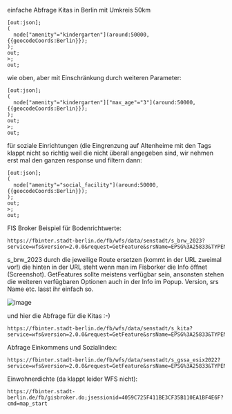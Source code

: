 einfache Abfrage Kitas in Berlin mit Umkreis 50km
```
[out:json];
(
  node["amenity"="kindergarten"](around:50000,{{geocodeCoords:Berlin}});
);
out;
>;
out;
```

wie oben, aber mit Einschränkung durch weiteren Parameter:
```
[out:json];
(
  node["amenity"="kindergarten"]["max_age"="3"](around:50000,{{geocodeCoords:Berlin}});
);
out;
>;
out;
```

für soziale Einrichtungen (die Eingrenzung auf Altenheime mit den Tags klappt nicht so richtig weil die nicht überall angegeben sind, wir nehmen erst mal den ganzen response und filtern dann:

```
[out:json];
(
  node["amenity"="social_facility"](around:50000,{{geocodeCoords:Berlin}});
);
out;
>;
out;
```

FIS Broker Beispiel für Bodenrichtwerte: 
```
https://fbinter.stadt-berlin.de/fb/wfs/data/senstadt/s_brw_2023?service=wfs&version=2.0.0&request=GetFeature&srsName=EPSG%3A25833&TYPENAMES=s_brw_2023
```
s_brw_2023 durch die jeweilige Route ersetzen (kommt in der URL zweimal vor!) die hinten in der URL steht wenn man im Fisborker die Info öffnet (Screenshot). GetFeatures sollte meistens verfügbar sein, ansonsten stehen die weiteren verfügbaren Optionen auch in der Info im Popup. Version, srs Name etc. lasst ihr einfach so.

![image](https://user-images.githubusercontent.com/42807459/222097268-605166aa-3d36-463d-9c8f-e15a64117d8f.png)

und hier die Abfrage für die Kitas :-)
```
https://fbinter.stadt-berlin.de/fb/wfs/data/senstadt/s_kita?service=wfs&version=2.0.0&request=GetFeature&srsName=EPSG%3A25833&TYPENAMES=s_kita
```

Abfrage Einkommens und Sozialindex:
```
https://fbinter.stadt-berlin.de/fb/wfs/data/senstadt/s_gssa_esix2022?service=wfs&version=2.0.0&request=GetFeature&srsName=EPSG%3A25833&TYPENAMES=s_gssa_esix2022
```

Einwohnerdichte (da klappt leider WFS nicht):
```
https://fbinter.stadt-berlin.de/fb/gisbroker.do;jsessionid=4059C725F411BE3CF35B110EA1BF4E6F?cmd=map_start
```
